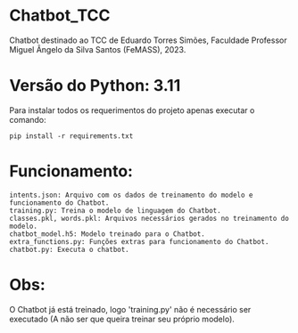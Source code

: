 # Chatbot_TCC
Chatbot destinado ao TCC de Eduardo Torres Simões, Faculdade Professor Miguel Ângelo da Silva Santos (FeMASS), 2023.

# Versão do Python: 3.11
Para instalar todos os requerimentos do projeto apenas executar o comando:  
```
pip install -r requirements.txt
```
    

# Funcionamento:
    intents.json: Arquivo com os dados de treinamento do modelo e funcionamento do Chatbot.
    training.py: Treina o modelo de linguagem do Chatbot.
    classes.pkl, words.pkl: Arquivos necessários gerados no treinamento do modelo.
    chatbot_model.h5: Modelo treinado para o Chatbot.
    extra_functions.py: Funções extras para funcionamento do Chatbot.
    chatbot.py: Executa o chatbot.

# Obs:
O Chatbot já está treinado, logo 'training.py' não é necessário ser executado (A não ser que queira treinar seu próprio modelo).
